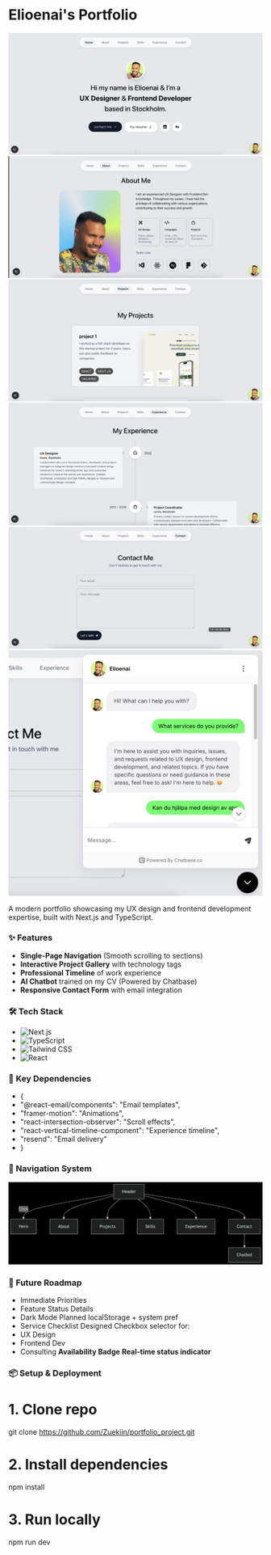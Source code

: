 # Elioenai's Portfolio

![Header](./screenshots/Header.png)
![About Me](./screenshots/About%20me.png)
![Projects](./screenshots/Projects.png)
![Experience](./screenshots/Experience.png)
![Contact](./screenshots/Contact%20me.png)
![Chatbot](./screenshots/Chat.png)

A modern portfolio showcasing my UX design and frontend development expertise, built with Next.js and TypeScript.

### ✨ Features

- **Single-Page Navigation** (Smooth scrolling to sections)
- **Interactive Project Gallery** with technology tags
- **Professional Timeline** of work experience
- **AI Chatbot** trained on my CV (Powered by Chatbase)
- **Responsive Contact Form** with email integration

### 🛠️ Tech Stack

- ![Next.js](https://img.shields.io/badge/Next.js-15.2.4-000000?logo=next.js)
- ![TypeScript](https://img.shields.io/badge/TypeScript-5.0-3178C6?logo=typescript)
- ![Tailwind CSS](https://img.shields.io/badge/Tailwind_CSS-3.4-06B6D4?logo=tailwind-css)
- ![React](https://img.shields.io/badge/React-19.0.0-61DAFB?logo=react)

### 💼 Key Dependencies

- {
- "@react-email/components": "Email templates",
- "framer-motion": "Animations",
- "react-intersection-observer": "Scroll effects",
- "react-vertical-timeline-component": "Experience timeline",
- "resend": "Email delivery"
- }

### 🧭 Navigation System

![Flowchart](./screenshots/flowchart.png)

### 🚧 Future Roadmap

- Immediate Priorities
- Feature Status Details
- Dark Mode Planned localStorage + system pref
- Service Checklist Designed Checkbox selector for:
- UX Design
- Frontend Dev
- Consulting
  **Availability Badge**
  **Real-time status indicator**

### 📦 Setup & Deployment

# 1. Clone repo

git clone https://github.com/Zuekiin/portfolio_project.git

# 2. Install dependencies

npm install

# 3. Run locally

npm run dev
